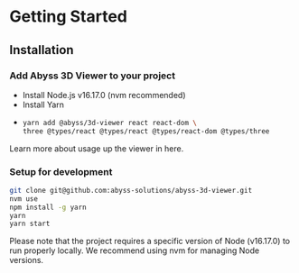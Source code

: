 # Getting Started

## Installation

### Add Abyss 3D Viewer to your project

- Install Node.js v16.17.0 (nvm recommended)
- Install Yarn
- ```bash
  yarn add @abyss/3d-viewer react react-dom \
  three @types/react @types/react @types/react-dom @types/three
  ```

Learn more about usage up the viewer in here.

### Setup for development

```bash
git clone git@github.com:abyss-solutions/abyss-3d-viewer.git
nvm use
npm install -g yarn
yarn
yarn start
```

Please note that the project requires a specific version of Node (v16.17.0) to run properly locally. We recommend using nvm for managing Node versions.
